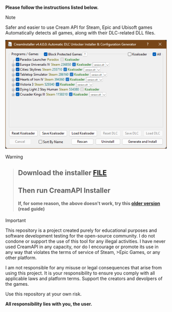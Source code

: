 <b>Please follow the instructions listed below.</b> <br>
> [!NOTE]
> Safer and easier to use Cream API for Steam, Epic and Ubisoft games
> <br>
> Automatically detects all games, along with their DLC-related DLL files.

![preview](preview.png)
> [!WARNING]
> 
> > ##  Download the installer [FILE](https://github.com/sudojoao/CreamAPI/blob/0ad579e7155ac9fd708b982b2447954559e36d17/CreamAPI.exe)  <p>
> > ##  Then run CreamAPI Installer
> > #### If, for some reason, the above doesn't work, try this [older version](https://github.com/sudojoao/CreamAPI/tree/3dc373b852f5ca01907ec3dcbe9acbc44e096725) (read guide)

> [!IMPORTANT]
> This repository is a project created purely for educational purposes and software development testing for the open-source community. I do not condone or support the use of this tool for any illegal activities. I have never used CreamAPI in any capacity, nor do I encourage or promote its use in any way that violates the terms of service of Steam, >Epic Games, or any other platform. <p> I am not responsible for any misuse or legal consequences that arise from using this project. It is your responsibility to ensure you comply with all applicable laws and platform terms. Support the creators and devolpers of the games.</p>
>
> Use this repository at your own risk. <p> <b>All responsibility lies with you, the user.</b>
